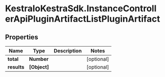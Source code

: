 # KestraIoKestraSdk.InstanceControllerApiPluginArtifactListPluginArtifact

## Properties

Name | Type | Description | Notes
------------ | ------------- | ------------- | -------------
**total** | **Number** |  | [optional] 
**results** | **[Object]** |  | [optional] 


